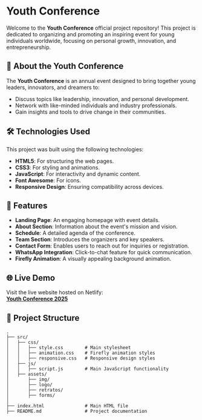 # Youth Conference

Welcome to the **Youth Conference** official project repository! This project is dedicated to organizing and promoting an inspiring event for young individuals worldwide, focusing on personal growth, innovation, and entrepreneurship.

## 🌟 About the Youth Conference
The **Youth Conference** is an annual event designed to bring together young leaders, innovators, and dreamers to:
- Discuss topics like leadership, innovation, and personal development.
- Network with like-minded individuals and industry professionals.
- Gain insights and tools to drive change in their communities.

## 🛠️ Technologies Used
This project was built using the following technologies:
- **HTML5**: For structuring the web pages.
- **CSS3**: For styling and animations.
- **JavaScript**: For interactivity and dynamic content.
- **Font Awesome**: For icons.
- **Responsive Design**: Ensuring compatibility across devices.

## 🎨 Features
- **Landing Page**: An engaging homepage with event details.
- **About Section**: Information about the event's mission and vision.
- **Schedule**: A detailed agenda of the conference.
- **Team Section**: Introduces the organizers and key speakers.
- **Contact Form**: Enables users to reach out for inquiries or registration.
- **WhatsApp Integration**: Click-to-chat feature for quick communication.
- **Firefly Animation**: A visually appealing background animation.

## 🌐 Live Demo
Visit the live website hosted on Netlify:  
[**Youth Conference 2025**](https://youthconference2025.netlify.app/)

## 📂 Project Structure
```plaintext
.
├── src/
│   ├── css/
│   │   ├── style.css        # Main stylesheet
│   │   ├── animation.css    # Firefly animation styles
│   │   ├── responsive.css   # Responsive design styles
│   ├── js/
│   │   ├── script.js        # Main JavaScript functionality
│   ├── assets/
│       ├── img/             
│       ├── logo/   
│       ├── retratos/ 
│       ├── forms/       
│
├── index.html               # Main HTML file
├── README.md                # Project documentation

